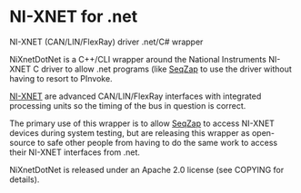# NI-XNET for .net

NI-XNET (CAN/LIN/FlexRay) driver .net/C# wrapper

NiXnetDotNet is a C++/CLI wrapper around the National Instruments NI-XNET C driver to allow .net programs (like [SeqZap](http://seqzap.com/) to use the driver without having to resort to PInvoke.

[NI-XNET](http://ni.com/xnet/) are advanced CAN/LIN/FlexRay interfaces with integrated processing units so the timing of the bus in question is correct.

The primary use of this wrapper is to allow [SeqZap](http://seqzap.com/) to access NI-XNET devices during system testing, but are releasing this wrapper as open-source to safe other people from having to do the same work to access their NI-XNET interfaces from .net.

NiXnetDotNet is released under an Apache 2.0 license (see COPYING for details).
